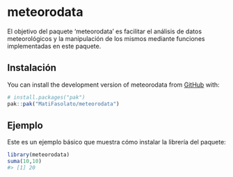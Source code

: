 
<!-- README.md is generated from README.Rmd. Please edit that file -->

# meteorodata

<!-- badges: start -->
<!-- badges: end -->

El objetivo del paquete ‘meteorodata’ es facilitar el análisis de datos
meteorológicos y la manipulación de los mismos mediante funciones
implementadas en este paquete.

## Instalación

You can install the development version of meteorodata from
[GitHub](https://github.com/) with:

``` r
# install.packages("pak")
pak::pak("MatiFasolato/meteorodata")
```

## Ejemplo

Este es un ejemplo básico que muestra cómo instalar la librería del
paquete:

``` r
library(meteorodata)
suma(10,10)
#> [1] 20
```

